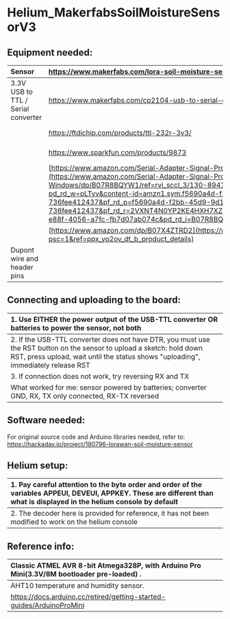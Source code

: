 # Helium_MakerfabsSoilMoistureSensorV3

## Equipment needed:

|Sensor|<https://www.makerfabs.com/lora-soil-moisture-sensor-v3.html>||
| :- | :- | :- |
|3.3V USB to TTL / Serial converter|<https://www.makerfabs.com/cp2104-usb-to-serial-converter.html>|Makerfabs recommended|
||<https://ftdichip.com/products/ttl-232r-3v3/>|Arduino recommended|
||<https://www.sparkfun.com/products/9873>|Arduino recommended|
||[https://www.amazon.com/Serial-Adapter-Signal-Prolific-Windows/dp/B07R8BQYW1/](https://www.amazon.com/Serial-Adapter-Signal-Prolific-Windows/dp/B07R8BQYW1/ref=rvi_sccl_3/130-8941171-3218759?pd_rd_w=pLTyv&content-id=amzn1.sym.f5690a4d-f2bb-45d9-9d1b-736fee412437&pf_rd_p=f5690a4d-f2bb-45d9-9d1b-736fee412437&pf_rd_r=2VXNT4N0YP2KE4HXH7XZ&pd_rd_wg=rzSKu&pd_rd_r=5e7c75ef-e88f-4056-a7fc-fb7d07ab074c&pd_rd_i=B07R8BQYW1&psc=1)|Not ideal, but what I had lying around|
||[https://www.amazon.com/dp/B07X4ZTRD2](https://www.amazon.com/dp/B07X4ZTRD2?psc=1&ref=ppx_yo2ov_dt_b_product_details)|did NOT work|
|Dupont wire and header pins||optional depending on converter|

## Connecting and uploading to the board:

|1. Use EITHER the power output of the USB-TTL converter OR batteries to power the sensor, not both|
| :- |
|2. If the USB-TTL converter does not have DTR, you must use the RST button on the sensor to upload a sketch: hold down RST, press upload, wait until the status shows "uploading", immediately release RST|
|3. If connection does not work, try reversing RX and TX|
|What worked for me: sensor powered by batteries; converter GND, RX, TX only connected, RX-TX reversed|

## Software needed:
For original source code and Arduino libraries needed, refer to: <https://hackaday.io/project/180796-lorawan-soil-moisture-sensor>

## Helium setup:
|1. Pay careful attention to the byte order and order of the variables APPEUI, DEVEUI, APPKEY. These are different than what is displayed in the helium console by default|
| :- |
|2. The decoder here is provided for reference, it has not been modified to work on the helium console|

## Reference info:

|Classic ATMEL AVR 8-bit Atmega328P, with Arduino Pro Mini(3.3V/8M bootloader pre-loaded) .|
| :- |
|AHT10 temperature and humidity sensor.|
|<https://docs.arduino.cc/retired/getting-started-guides/ArduinoProMini>|


